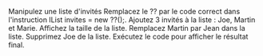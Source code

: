 Manipulez une liste d'invités
Remplacez le ?? par le code correct dans l'instruction IList invites = new ??();.
Ajoutez 3 invités à la liste : Joe, Martin et Marie.
Affichez la taille de la liste.
Remplacez Martin par Jean dans la liste.
Supprimez Joe de la liste.
Exécutez le code pour afficher le résultat final.
